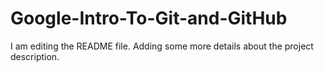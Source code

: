 # Google-Intro-To-Git-and-GitHub
I am editing the README file. Adding some more details about the project description.
